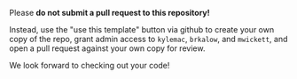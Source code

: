 Please **do not submit a pull request to this repository!**

Instead, use the "use this template" button via github to create your own copy of the repo, grant admin access to `kylemac`, `brkalow`, and `mwickett`, and open a pull request against your own copy for review.

We look forward to checking out your code!
